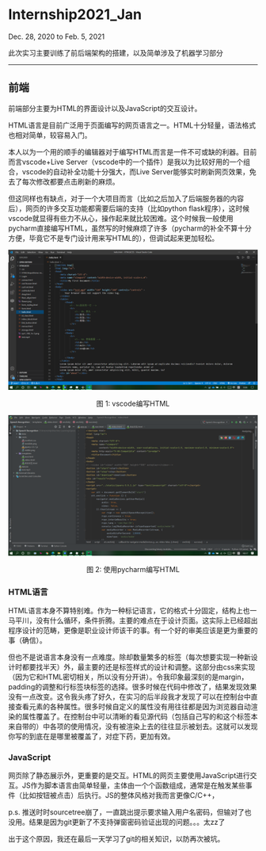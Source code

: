 # Internship2021_Jan

Dec. 28, 2020 to Feb. 5, 2021

此次实习主要训练了前后端架构的搭建，以及简单涉及了机器学习部分

------

## 前端

前端部分主要为HTML的界面设计以及JavaScript的交互设计。

HTML语言是目前广泛用于页面编写的网页语言之一。HTML十分轻量，语法格式也相对简单，较容易入门。

本人以为一个用的顺手的编辑器对于编写HTML而言是一件不可或缺的利器。目前而言vscode+Live Server（vscode中的一个插件）是我以为比较好用的一个组合，vscode的自动补全功能十分强大，而Live Server能够实时刷新网页效果，免去了每次修改都要点击刷新的麻烦。

但这同样也有缺点，对于一个大项目而言（比如之后加入了后端服务器的内容后），网页的许多交互功能都需要后端的支持（比如python flask程序），这时候vscode就显得有些力不从心，操作起来就比较困难。这个时候我一般使用pycharm直接编写HTML，虽然写的时候麻烦了许多（pycharm的补全不算十分方便，毕竟它不是专门设计用来写HTML的），但调试起来更加轻松。

![image-20210205093619197](README.assets/image-20210205093619197.png)

<center>图 1: vscode编写HTML</center>

![image-20210205101840263](README.assets/image-20210205101840263.png)

<center>图 2: 使用pycharm编写HTML</center>

### HTML语言

HTML语言本身不算特别难。作为一种标记语言，它的格式十分固定，结构上也一马平川，没有什么循环，条件折腾。主要的难点在于设计页面。这实际上已经超出程序设计的范畴，更像是职业设计师该干的事。有一个好的审美应该是更为重要的事（确信）。

但也不是说语言本身没有一点难度。除却数量繁多的标签（每次想要实现一种新设计时都要找半天）外，最主要的还是标签样式的设计和调整。这部分由css来实现（因为它和HTML密切相关，所以没有分开讲）。令我印象最深刻的是margin，padding的调整和行标签块标签的选择。很多时候在代码中修改了，结果发现效果没有一点改变。这令我头疼了好久，在实习的后半段我才发现了可以在控制台中直接查看元素的各种属性。很多时候自定义的属性没有用往往都是因为浏览器自动渲染的属性覆盖了。在控制台中可以清晰的看见源代码（包括自己写的和这个标签本来自带的）中各项的使用情况，没有被渲染上去的往往显示被划去。这就可以发现你写的到底在是哪里被覆盖了，对症下药，更加有效。

### JavaScript

网页除了静态展示外，更重要的是交互。HTML的网页主要使用JavaScript进行交互。JS作为脚本语言由简单轻量，主体由一个个函数组成，通常是在触发某些事件（比如按钮被点击）后执行。JS的整体风格对我而言更像C/C++，

















p.s. 推送时时sourcetree崩了，一直跳出提示要求输入用户名密码，但输对了也没用。结果是因为git更新了不支持弹窗密码验证出现的问题。。。太zz了

出于这个原因，我还在最后一天学习了git的相关知识，以防再次被坑。


